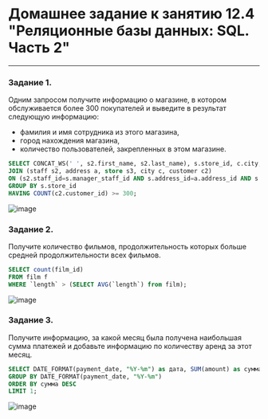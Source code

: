 # Домашнее задание к занятию 12.4 "Реляционные базы данных: SQL. Часть 2"

---

### Задание 1.

Одним запросом получите информацию о магазине, в котором обслуживается более 300 покупателей и выведите в результат следующую информацию: 
- фамилия и имя сотрудника из этого магазина,
- город нахождения магазина,
- количество пользователей, закрепленных в этом магазине.

```sql
SELECT CONCAT_WS(' ', s2.first_name, s2.last_name), s.store_id, c.city, COUNT(c2.customer_id) FROM store s 
JOIN (staff s2, address a, store s3, city c, customer c2)
ON (s2.staff_id=s.manager_staff_id AND s.address_id=a.address_id AND s.store_id=s3.store_id AND c.city_id=a.city_id AND c2.store_id=s3.store_id)
GROUP BY s.store_id
HAVING COUNT(c2.customer_id) >= 300;
```

![image](https://user-images.githubusercontent.com/44001733/208431247-ce98a63b-ef84-456e-a349-babac88e4349.png)

### Задание 2.

Получите количество фильмов, продолжительность которых больше средней продолжительности всех фильмов.

```sql
SELECT count(film_id)
FROM film f 
WHERE `length` > (SELECT AVG(`length`) from film);
```

![image](https://user-images.githubusercontent.com/44001733/208078431-93e54d29-cfa0-4264-9190-5ddad60a8fda.png)

### Задание 3.

Получите информацию, за какой месяц была получена наибольшая сумма платежей и добавьте информацию по количеству аренд за этот месяц.

```sql
SELECT DATE_FORMAT(payment_date, "%Y-%m") as дата, SUM(amount) as сумма, COUNT(rental_id) as количество_аренд FROM payment p 
GROUP BY DATE_FORMAT(payment_date, "%Y-%m")
ORDER BY сумма DESC
LIMIT 1;
```

![image](https://user-images.githubusercontent.com/44001733/208229504-d363d231-5449-4f8d-a566-610be22a858d.png)
